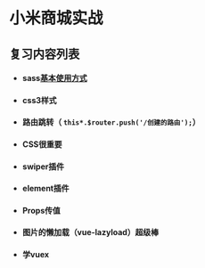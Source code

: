 # 					小米商城实战

## 	复习内容列表

- #### sass[基本使用方式](https://www.sass.hk/docs/)

- #### css3样式

- #### 路由跳转（ `this*.$router.push('/创建的路由');`）

- #### CSS很重要

- #### swiper插件

- #### element插件

- #### Props传值

- #### 图片的懒加载（vue-lazyload）超级棒

- #### 学vuex